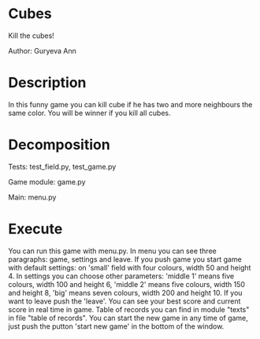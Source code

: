 # Cubes
Kill the cubes!

Author: Guryeva Ann

# Description

In this funny game you can kill cube if he has two and more neighbours the same color. 
You will be winner if you kill all cubes.

# Decomposition

Tests: test_field.py, test_game.py

Game module: game.py

Main: menu.py

# Execute

You can run this game with menu.py. In menu you can see three paragraphs: game, settings and leave. If you push game
you start game with default settings: on 'small' field with four colours, width 50 and height 4. In settings you can choose
other parameters: 'middle 1' means five colours, width 100 and height 6, 'middle 2' means five colours, width 150 and 
height 8, 'big' means seven colours, width 200 and height 10. If you want to leave push the 'leave'. 
You can see your best score and current score in real time in game. Table of records you can find in module "texts" in file "table of records". 
You can start the new game in any time of game, just push the putton 'start new game' in the bottom of the window. 

